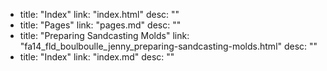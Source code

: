   - title: "Index"
    link: "index.html"
    desc: ""
  - title: "Pages"
    link: "pages.md"
    desc: ""
  - title: "Preparing Sandcasting Molds"
    link: "fa14_fld_boulboulle_jenny_preparing-sandcasting-molds.html"
    desc: ""
  - title: "Index"
    link: "index.md"
    desc: ""
